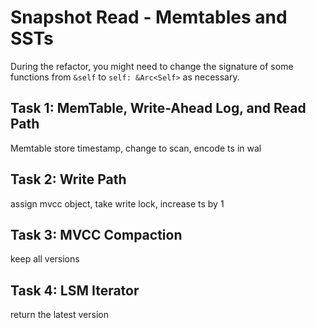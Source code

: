 # Snapshot Read - Memtables and SSTs

During the refactor, you might need to change the signature of some functions from `&self` to `self: &Arc<Self>` as necessary.

## Task 1: MemTable, Write-Ahead Log, and Read Path

Memtable store timestamp, change to scan, encode ts in wal

## Task 2: Write Path

assign mvcc object, take write lock, increase ts by 1

## Task 3: MVCC Compaction

keep all versions

## Task 4: LSM Iterator

return the latest version
